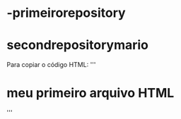 # -primeirorepository
# secondrepositorymario

Para copiar o código HTML:
'''
<html>
<h1> meu primeiro arquivo HTML </h1>
</html>
'''

